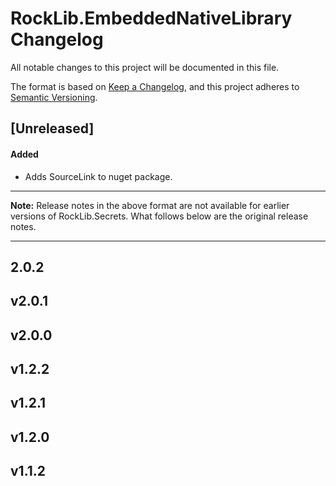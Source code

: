 # RockLib.EmbeddedNativeLibrary Changelog

All notable changes to this project will be documented in this file.

The format is based on [Keep a Changelog](https://keepachangelog.com/en/1.0.0/),
and this project adheres to [Semantic Versioning](https://semver.org/spec/v2.0.0.html).

## [Unreleased]

#### Added

- Adds SourceLink to nuget package.

----

**Note:** Release notes in the above format are not available for earlier versions of
RockLib.Secrets. What follows below are the original release notes.

----

## 2.0.2

## v2.0.1

## v2.0.0

## v1.2.2

## v1.2.1

## v1.2.0

## v1.1.2
